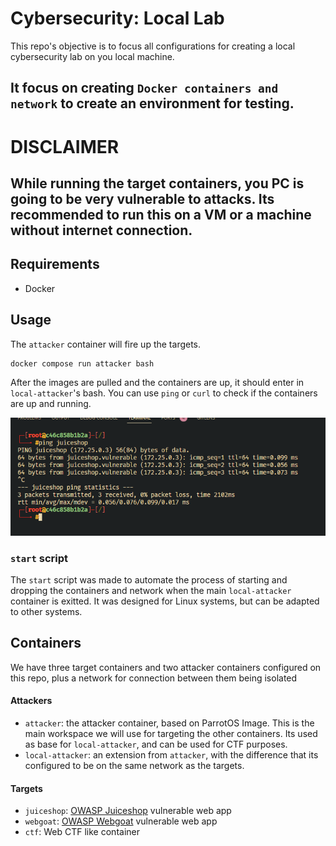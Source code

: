 # Cybersecurity: Local Lab
This repo's objective is to focus all configurations for creating a local cybersecurity lab on you local machine.

It focus on creating `Docker containers and network` to create an environment for testing.
---
# DISCLAIMER
While running the target containers, you PC is going to be very vulnerable to attacks. Its recommended to run this on a VM or a machine without internet connection.
---

## Requirements
- Docker

## Usage
The `attacker` container will fire up the targets. 
```
docker compose run attacker bash
```
After the images are pulled and the containers are up, it should enter in `local-attacker`'s bash.
You can use `ping` or `curl` to check if the containers are up and running.

![alt](docs/check-connectivity.png)

### `start` script
The `start` script was made to automate the process of starting and dropping the containers and network when the main `local-attacker` container is exitted.
It was designed for Linux systems, but can be adapted to other systems.

## Containers

We have three target containers and two attacker containers configured on this repo, plus a network for connection between them being isolated

#### Attackers
- `attacker`: the attacker container, based on ParrotOS Image. This is the main workspace we will use for targeting the other containers. Its used as base for `local-attacker`, and can be used for CTF purposes.
- `local-attacker`: an extension from `attacker`, with the difference that its configured to be on the same network as the targets.

#### Targets
- `juiceshop`: [OWASP Juiceshop](https://owasp.org/www-project-juice-shop) vulnerable web app
- `webgoat`: [OWASP Webgoat](https://owasp.org/www-project-webgoat) vulnerable web app 
- `ctf`: Web CTF like container